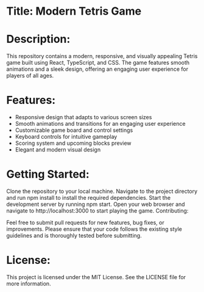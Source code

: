 # Title: Modern Tetris Game

# Description:

This repository contains a modern, responsive, and visually appealing Tetris game built using React, TypeScript, and CSS. The game features smooth animations and a sleek design, offering an engaging user experience for players of all ages.

# Features:

* Responsive design that adapts to various screen sizes
* Smooth animations and transitions for an engaging user experience
* Customizable game board and control settings
* Keyboard controls for intuitive gameplay
* Scoring system and upcoming blocks preview
* Elegant and modern visual design

# Getting Started:

Clone the repository to your local machine.
Navigate to the project directory and run npm install to install the required dependencies.
Start the development server by running npm start.
Open your web browser and navigate to http://localhost:3000 to start playing the game.
Contributing:

Feel free to submit pull requests for new features, bug fixes, or improvements. 
Please ensure that your code follows the existing style guidelines and is thoroughly tested before submitting.

# License:

This project is licensed under the MIT License. See the LICENSE file for more information.
